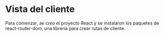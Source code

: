 # Vista del cliente
Para comenzar, se creo el proyecto React y se instalaron los paquetes de react-router-dom, una librería para crear rutas de cliente.